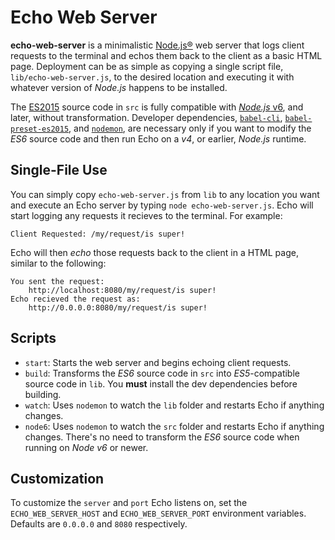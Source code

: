 Echo Web Server
===============

**echo-web-server** is a minimalistic [Node.js&reg;][1] web server that logs client requests to the terminal and echos them back to the client as a basic HTML page.
Deployment can be as simple as copying a single script file, `lib/echo-web-server.js`, to the desired location and executing it with whatever version of *Node.js* happens to be installed.

The [ES2015][2] source code in `src` is fully compatible with [*Node.js* v6][3], and later, without transformation.
Developer dependencies, [`babel-cli`][4], [`babel-preset-es2015`][5], and [`nodemon`][6], are necessary only if you want to modify the *ES6* source code and then run Echo on a *v4*, or earlier, *Node.js* runtime.


Single-File Use
---------------
You can simply copy `echo-web-server.js` from `lib` to any location you want and execute an Echo server by typing `node echo-web-server.js`.
Echo will start logging any requests it recieves to the terminal. For example:

    Client Requested: /my/request/is super!

Echo will then *echo* those requests back to the client in a HTML page, similar to the following:

    You sent the request:
        http://localhost:8080/my/request/is super!
    Echo recieved the request as:
        http://0.0.0.0:8080/my/request/is super!

Scripts
-------
* `start`: Starts the web server and begins echoing client requests.
* `build`: Transforms the *ES6* source code in `src` into *ES5*-compatible source code in `lib`.
  You **must** install the dev dependencies before building.
* `watch`: Uses `nodemon` to watch the `lib` folder and restarts Echo if anything changes.
* `node6`: Uses `nodemon` to watch the `src` folder and restarts Echo if anything changes.
  There's no need to transform the *ES6* source code when running on *Node v6* or newer.


Customization
-------------
To customize the `server` and `port` Echo listens on, set the `ECHO_WEB_SERVER_HOST` and `ECHO_WEB_SERVER_PORT` environment variables.
Defaults are `0.0.0.0` and `8080` respectively.


[1]: http://nodejs.org/
[2]: http://www.ecma-international.org/ecma-262/6.0/index.html
[3]: https://nodejs.org/en/docs/es6/
[4]: https://www.npmjs.com/package/babel-cli
[5]: https://www.npmjs.com/package/babel-preset-es2015
[6]: https://www.npmjs.com/package/nodemon
[7]: http://www.docker.com/

